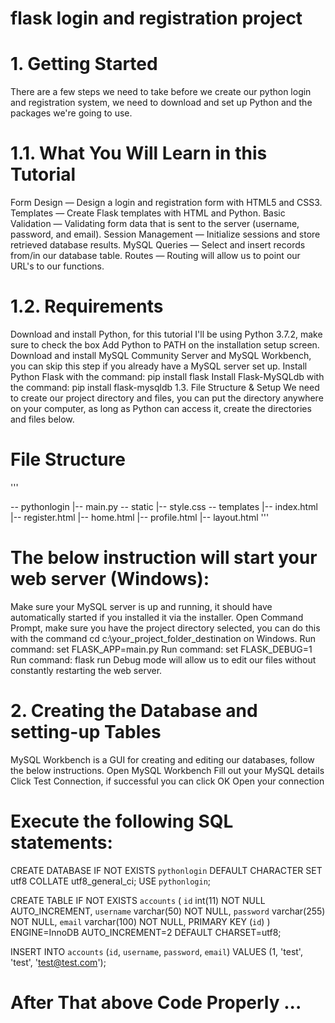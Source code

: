 # flask login and registration project 

# 1. Getting Started
There are a few steps we need to take before we create our python login and registration system, we need to download and set up Python and the packages we're going to use.

# 1.1. What You Will Learn in this Tutorial
Form Design — Design a login and registration form with HTML5 and CSS3.
Templates — Create Flask templates with HTML and Python.
Basic Validation — Validating form data that is sent to the server (username, password, and email).
Session Management — Initialize sessions and store retrieved database results.
MySQL Queries — Select and insert records from/in our database table.
Routes — Routing will allow us to point our URL's to our functions.

# 1.2. Requirements
Download and install Python, for this tutorial I'll be using Python 3.7.2, make sure to check the box Add Python to PATH on the installation setup screen.
Download and install MySQL Community Server and MySQL Workbench, you can skip this step if you already have a MySQL server set up.
Install Python Flask with the command: pip install flask
Install Flask-MySQLdb with the command: pip install flask-mysqldb
1.3. File Structure & Setup
We need to create our project directory and files, you can put the directory anywhere on your computer, as long as Python can access it, create the directories and files below.

# File Structure
'''

\-- pythonlogin
  |-- main.py
  \-- static
    |-- style.css
  \-- templates
    |-- index.html
    |-- register.html
    |-- home.html
    |-- profile.html
    |-- layout.html
'''    
    
# The below instruction will start your web server (Windows):

Make sure your MySQL server is up and running, it should have automatically started if you installed it via the installer.
Open Command Prompt, make sure you have the project directory selected, you can do this with the command cd c:\your_project_folder_destination on Windows.
Run command: set FLASK_APP=main.py
Run command: set FLASK_DEBUG=1
Run command: flask run
Debug mode will allow us to edit our files without constantly restarting the web server.

# 2. Creating the Database and setting-up Tables

MySQL Workbench is a GUI for creating and editing our databases, follow the below instructions.
Open MySQL Workbench
Fill out your MySQL details
Click Test Connection, if successful you can click OK
Open your connection

# Execute the following SQL statements:

CREATE DATABASE IF NOT EXISTS `pythonlogin` DEFAULT CHARACTER SET utf8 COLLATE utf8_general_ci;
USE `pythonlogin`;

CREATE TABLE IF NOT EXISTS `accounts` (
	`id` int(11) NOT NULL AUTO_INCREMENT,
  	`username` varchar(50) NOT NULL,
  	`password` varchar(255) NOT NULL,
  	`email` varchar(100) NOT NULL,
    PRIMARY KEY (`id`)
) ENGINE=InnoDB AUTO_INCREMENT=2 DEFAULT CHARSET=utf8;

INSERT INTO `accounts` (`id`, `username`, `password`, `email`) VALUES (1, 'test', 'test', 'test@test.com');

# After That above Code Properly ...
